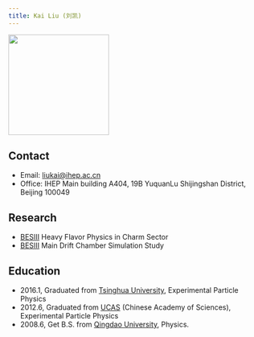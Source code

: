```yaml
---
title: Kai Liu (刘凯)
---
```

<img src="/images/Kai_Liu.png" width="200"/>

## Contact
- Email: liukai@ihep.ac.cn
- Office: IHEP Main building A404, 19B YuquanLu Shijingshan District, Beijing 100049

## Research
- [BESIII](http://bes3.ihep.ac.cn) Heavy Flavor Physics in Charm Sector
- [BESIII](http://bes3.ihep.ac.cn) Main Drift Chamber Simulation Study

## Education
- 2016.1, Graduated from [Tsinghua University](http://www.tsinghua.edu.cn), Experimental Particle Physics
- 2012.6, Graduated from [UCAS](http://www.ucas.ac.cn/) (Chinese Academy of Sciences), Experimental Particle Physics
- 2008.6, Get B.S. from [Qingdao University](http://www.qdu.edu.cn/), Physics.







